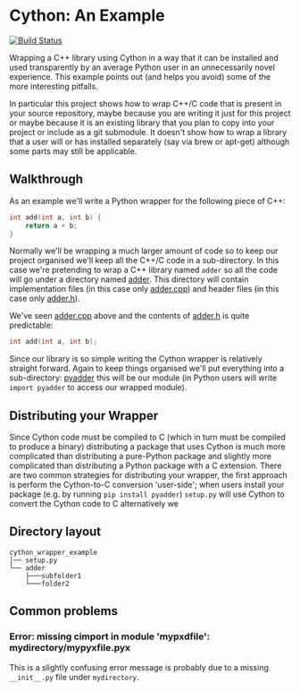 Cython: An Example
==================

[![Build Status](https://travis-ci.org/chromy/cython_wrapper_example.svg?branch=master)](https://travis-ci.org/chromy/cython_wrapper_example)


Wrapping a C++ library using Cython in a way that it can be installed and used
transparently by an average Python user in an unnecessarily novel experience.
This example points out (and helps you avoid) some of the more interesting pitfalls.

In particular this project shows how to wrap C++/C code that is present in your
source repository, maybe because you are writing it just for this project or maybe
because it is an existing library that you plan to copy into your project or
include as a git submodule. It doesn't show how to wrap a library that a user
will or has installed separately (say via brew or apt-get) although some parts
may still be applicable.

Walkthrough
-----------

As an example we'll write a Python wrapper for the following piece of C++:

```cpp
int add(int a, int b) {
    return a + b;
}
```

Normally we'll be wrapping a much larger amount of code so to keep our project
organised we'll keep all the C++/C code in a sub-directory. In this case we're
pretending to wrap a C++ library named `adder` so all the code will go under a
directory named [adder](adder). This directory will contain implementation
files (in this case only [adder.cpp](adder/adder.cpp)) and header files (in this case
only [adder.h](adder/adder.h)).

We've seen [adder.cpp](adder/adder.cpp) above and the contents of
[adder.h](adder/adder.h) is quite predictable:

```cpp
int add(int a, int b);
```

Since our library is so simple writing the Cython wrapper is relatively
straight forward. Again to keep things organised we'll put everything into
a sub-directory: [pyadder](pyadder) this will be our module (in Python users
will write `import pyadder` to access our wrapped module).


Distributing your Wrapper
-------------------------

Since Cython code must be compiled to C (which in turn must be compiled
to produce a binary) distributing a package that uses Cython is much more
complicated than distributing a pure-Python package and slightly more
complicated than distributing a Python package with a C extension.
There are two common strategies for distributing your wrapper, the first
approach is perform the Cython-to-C conversion 'user-side'; when users install
your package (e.g. by running `pip install pyadder`) `setup.py` will use Cython
to convert the Cython code to C alternatively we 

Directory layout
---------------
```
cython_wrapper_example
│── setup.py
└── adder
    ├───subfolder1
    └───folder2
```

Common problems
---------------

### Error: missing cimport in module 'mypxdfile': mydirectory/mypyxfile.pyx ###

This is a slightly confusing error message is probably due to a
missing `__init__.py` file under `mydirectory`.
